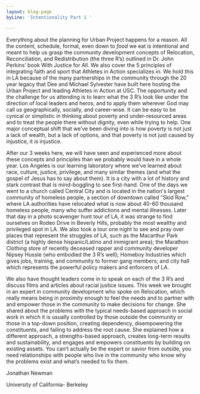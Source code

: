 ```yaml
---
layout: blog-page
byLine: 'Intentionality Part 1 '

---
```

Everything about the planning for Urban Project happens for a reason. All the content, schedule, format, even down to _food_ we eat is intentional and meant to help us grasp the community development concepts of Relocation, Reconciliation, and Redistribution (the three R’s) outlined in Dr. John Perkins’ book With Justice for All. We also cover the 5 principles of integrating faith and sport that Athletes in Action specializes in. We hold this in LA because of the many partnerships in the community through the 20 year legacy that Dee and Michael Sylvester have built here hosting the Urban Project and leading Athletes in Action at USC. The opportunity and the challenge for us attending is to learn what the 3 R’s look like under the direction of local leaders and heros, and to apply them wherever God may call us geographically, socially, and career-wise. It can be easy to be cynical or simplistic in thinking about poverty and under-resourced areas and to treat the people there without dignity, even while trying to help. One major conceptual shift that we’ve been diving into is how poverty is not just a lack of wealth, but a lack of options, and that poverty is not just caused by injustice, it _is_ injustice.

After our 3 weeks here, we will have seen and experienced more about these concepts and principles than we probably would have in a whole year. Los Angeles is our learning laboratory where we’ve learned about race, culture, justice, privilege, and many similar themes (and what the gospel of Jesus has to say about them). It is a city with a lot of history and stark contrast that is mind-boggling to see first-hand. One of the days we went to a church called Central City and is located in the nation's largest community of homeless people, a section of downtown called "Skid Row," where LA authorities have relocated what is now about 40-60 thousand homeless people, many who suffer addictions and mental illnesses. Later that day in a photo scavenger hunt tour of LA, it was strange to find ourselves on Rodeo Drive in Beverly Hills, probably the most wealthy and privileged spot in LA. We also took a tour one night to see and pray over places that represent the struggles of LA, such as the Macarthur Park district (a highly dense hispanic/Latino and immigrant area); the Marathon Clothing store of recently deceased rapper and community developer Nipsey Hussle (who embodied the 3 R’s well); Homeboy Industries which gives jobs, training, and community to former gang members; and city hall which represents the powerful policy makers and enforcers of LA.

We also have thought leaders come in to speak on each of the 3 R’s and discuss films and articles about racial justice issues. This week we brought in an expert in community development who spoke on Relocation, which really means being in proximity enough to feel the needs and to partner with and empower those in the community to make decisions for change. She shared about the problems with the typical needs-based approach in social work in which it is usually controlled by those outside the community or those in a top-down position, creating dependency, disempowering the constituents, and failing to address the root cause. She explained how a different approach, a strengths-based approach, creates long-term results and sustainability, and engages and empowers constituents by building on existing assets. You can’t actually be the expert or savior from outside, you need relationships with people who live in the community who know why the problems exist and what’s needed to fix them.

Jonathan Newman 

University of California- Berkeley